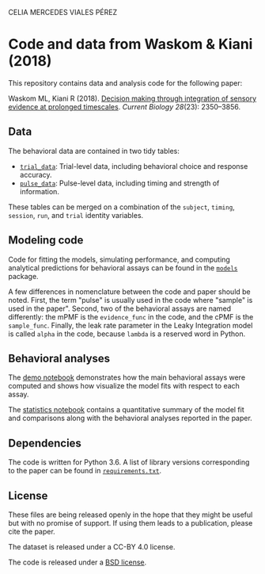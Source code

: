 CELIA MERCEDES VIALES PÉREZ

# Code and data from Waskom & Kiani (2018)

This repository contains data and analysis code for the following paper:

Waskom ML, Kiani R (2018). [Decision making through integration of sensory evidence at prolonged timescales](https://www.cell.com/current-biology/fulltext/S0960-9822(18)31350-2). *Current Biology 28*(23): 2350–3856.

## Data

The behavioral data are contained in two tidy tables:

- [`trial_data`](data/trial_data.csv): Trial-level data, including behavioral choice and response accuracy.
- [`pulse_data`](data/pulse_data.csv): Pulse-level data, including timing and strength of information.

These tables can be merged on a combination of the `subject`, `timing`, `session`, `run`, and `trial` identity variables.

## Modeling code

Code for fitting the models, simulating performance, and computing analytical predictions for behavioral assays can be found in the [`models`](./models) package.

A few differences in nomenclature between the code and paper should be noted. First, the term "pulse" is usually used in the code where "sample" is used in the paper". Second, two of the behavioral assays are named differently: the mPMF is the `evidence_func` in the code, and the cPMF is the `sample_func`. Finally, the leak rate parameter in the Leaky Integration model is called `alpha` in the code, because `lambda` is a reserved word in Python.

## Behavioral analyses

The [demo notebook](./demo.ipynb) demonstrates how the main behavioral assays were computed and shows how visualize the model fits with respect to each assay.

The [statistics notebook](./statistics.ipynb) contains a quantitative summary of the model fit and comparisons along with the behavioral analyses reported in the paper.

## Dependencies

The code is written for Python 3.6. A list of library versions corresponding to the paper can be found in [`requirements.txt`](./requirements.txt).

## License

These files are being released openly in the hope that they might be useful but with no promise of support. If using them leads to a publication, please cite the paper.

The dataset is released under a CC-BY 4.0 license.

The code is released under a [BSD license](./LICENSE.md).
